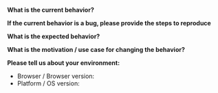 **What is the current behavior?**

**If the current behavior is a bug, please provide the steps to reproduce**

**What is the expected behavior?**

**What is the motivation / use case for changing the behavior?**

**Please tell us about your environment:**

- Browser / Browser version:
- Platform / OS version:
